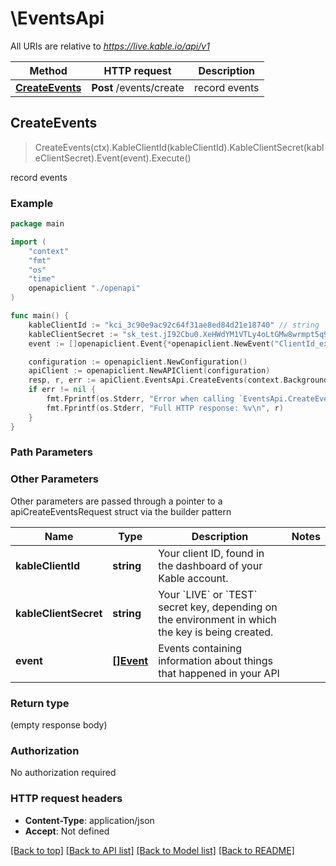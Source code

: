 # \EventsApi

All URIs are relative to *https://live.kable.io/api/v1*

Method | HTTP request | Description
------------- | ------------- | -------------
[**CreateEvents**](EventsApi.md#CreateEvents) | **Post** /events/create | record events



## CreateEvents

> CreateEvents(ctx).KableClientId(kableClientId).KableClientSecret(kableClientSecret).Event(event).Execute()

record events



### Example

```go
package main

import (
    "context"
    "fmt"
    "os"
    "time"
    openapiclient "./openapi"
)

func main() {
    kableClientId := "kci_3c90e9ac92c64f31ae8ed84d21e18740" // string | Your client ID, found in the dashboard of your Kable account.
    kableClientSecret := "sk_test.jI92Cbu0.XeHWdYM1VTLy4oLtGMw8wrmpt5q9d04n" // string | Your `LIVE` or `TEST` secret key, depending on the environment in which the key is being created.
    event := []openapiclient.Event{*openapiclient.NewEvent("ClientId_example", time.Now())} // []Event | Events containing information about things that happened in your API (optional)

    configuration := openapiclient.NewConfiguration()
    apiClient := openapiclient.NewAPIClient(configuration)
    resp, r, err := apiClient.EventsApi.CreateEvents(context.Background()).KableClientId(kableClientId).KableClientSecret(kableClientSecret).Event(event).Execute()
    if err != nil {
        fmt.Fprintf(os.Stderr, "Error when calling `EventsApi.CreateEvents``: %v\n", err)
        fmt.Fprintf(os.Stderr, "Full HTTP response: %v\n", r)
    }
}
```

### Path Parameters



### Other Parameters

Other parameters are passed through a pointer to a apiCreateEventsRequest struct via the builder pattern


Name | Type | Description  | Notes
------------- | ------------- | ------------- | -------------
 **kableClientId** | **string** | Your client ID, found in the dashboard of your Kable account. | 
 **kableClientSecret** | **string** | Your &#x60;LIVE&#x60; or &#x60;TEST&#x60; secret key, depending on the environment in which the key is being created. | 
 **event** | [**[]Event**](Event.md) | Events containing information about things that happened in your API | 

### Return type

 (empty response body)

### Authorization

No authorization required

### HTTP request headers

- **Content-Type**: application/json
- **Accept**: Not defined

[[Back to top]](#) [[Back to API list]](../README.md#documentation-for-api-endpoints)
[[Back to Model list]](../README.md#documentation-for-models)
[[Back to README]](../README.md)

